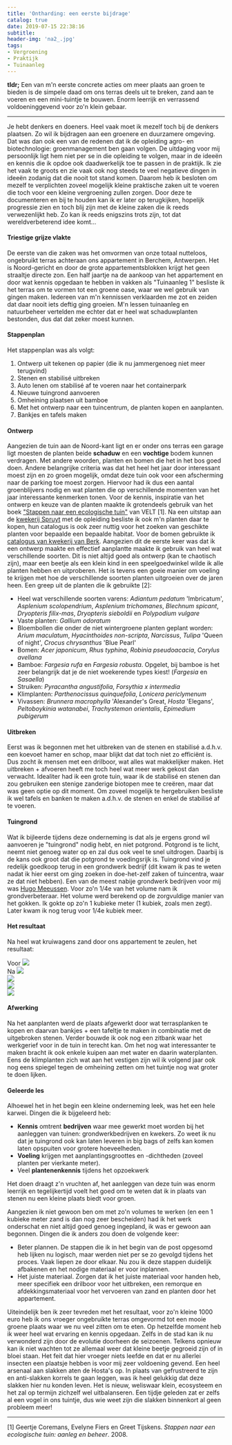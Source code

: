```yaml
---
title: 'Ontharding: een eerste bijdrage'
catalog: true
date: 2019-07-15 22:38:16
subtitle:
header-img: 'na2_.jpg'
tags:
- Vergroening
- Praktijk
- Tuinaanleg
---
```



**tldr;** Een van m'n eerste concrete acties om meer plaats aan groen te bieden is de simpele daad om ons terras deels uit te breken, zand aan te voeren en een mini-tuintje te bouwen. Enorm leerrijk en verrassend voldoeninggevend voor zo'n klein gebaar.

---

Je hebt denkers en doeners. Heel vaak moet ik mezelf toch bij de denkers plaatsen. Zo wil ik bijdragen aan een groenere en duurzamere omgeving. Dat was dan ook een van de redenen dat ik de opleiding agro- en biotechnologie: groenmanagement ben gaan volgen. De uitdaging voor mij persoonlijk ligt hem niet per se in die opleiding te volgen, maar in de ideeën en kennis die ik opdoe ook daadwerkelijk toe te passen in de praktijk. Ik zie het vaak te groots en zie vaak ook nog steeds te veel negatieve dingen in ideeën zodanig dat die nooit tot stand komen. Daarom heb ik besloten om mezelf te verplichten zoveel mogelijk kleine praktische zaken uit te voeren die toch voor een kleine vergroening zullen zorgen. Door deze te documenteren en bij te houden kan ik er later op terugkijken, hopelijk progressie zien en toch blij zijn met de kleine zaken die ik reeds verwezenlijkt heb. Zo kan ik reeds enigszins trots zijn, tot dat wereldverbeterend idee komt...

#### Triestige grijze vlakte
De eerste van die zaken was het omvormen van onze totaal nutteloos, ongebruikt terras achteraan ons appartement in Berchem, Antwerpen. Het is Noord-gericht en door de grote appartementsblokken krijgt het geen straaltje directe zon. Een half jaartje na de aankoop van het appartement en door wat kennis opgedaan te hebben in vakken als "Tuinaanleg 1" besliste ik het terras om te vormen tot een groene oase, waar we wel gebruik van gingen maken. Iedereen van m'n kennissen verklaarden me zot en zeiden dat daar nooit iets deftig ging groeien. M'n lessen tuinaanleg en natuurbeheer vertelden me echter dat er heel wat schaduwplanten bestonden, dus dat dat zeker moest kunnen.

#### Stappenplan
Het stappenplan was als volgt:
1. Ontwerp uit tekenen op papier (die ik nu jammergenoeg niet meer terugvind)
2. Stenen en stabilisé uitbreken
3. Auto lenen om stabilisé af te voeren naar het containerpark
4. Nieuwe tuingrond aanvoeren
5. Omheining plaatsen uit bamboe
6. Met het ontwerp naar een tuincentrum, de planten kopen en aanplanten.
7. Bankjes en tafels maken


#### Ontwerp
Aangezien de tuin aan de Noord-kant ligt en er onder ons terras een garage ligt moesten de planten beide **schaduw** en een **vochtige** bodem kunnen verdragen. Met andere woorden, planten en bomen die het in het bos goed doen. Andere belangrijke criteria was dat het heel het jaar door interessant moest zijn en zo groen mogelijk, omdat deze tuin ook voor een afscherming naar de parking toe moest zorgen. Hiervoor had ik dus een aantal groenblijvers nodig en wat planten die op verschillende momenten van het jaar interessante kenmerken tonen. Voor de kennis, inspiratie van het ontwerp en keuze van de planten maakte ik grotendeels gebruik van het boek ["Stappen naar een ecologische tuin"](https://beweegt.velt.be/winkel/420/productenkiezen#420-13) van VELT [1]. Na een uitstap aan de [kwekerij Spruyt](https://www.vasteplant.be/catalog/index.cfm) met de opleiding besliste ik ook m'n planten daar te kopen, hun catalogus is ook zeer nuttig voor het zoeken van geschikte planten voor bepaalde een bepaalde habitat. Voor de bomen gebruikte ik [catalogus van kwekerij van Berk](https://www.vdberk.nl/bomen/). Aangezien dit de eerste keer was dat ik een ontwerp maakte en effectief aanplantte maakte ik gebruik van heel wat verschillende soorten. Dit is niet altijd goed als ontwerp (kan te chaotisch zijn), maar een beetje als een klein kind in een speelgoedwinkel wilde ik alle planten hebben en uitproberen. Het is tevens een goeie manier om voeling te krijgen met hoe de verschillende soorten planten uitgroeien over de jaren heen. Een greep uit de planten die ik gebruikte [2]:
- Heel wat verschillende soorten varens: *Adiantum pedatum* 'Imbricatum', *Asplenium scolopendrium*, *Asplenium trichomanes*, *Blechnum spicant*, *Dryopteris filix-mas*, *Dryopteris sieboldii* en *Polypodium vulgare*
- Vaste planten: *Gallium odoratum*
- Bloembollen die onder de niet wintergroene planten geplant worden: *Arium maculatum*, *Hyacinthoides non-scripta*, *Narcissus*, *Tulipa* 'Queen of night', *Crocus chrysanthus* 'Blue Pearl'
- Bomen: *Acer japonicum*, *Rhus typhina*, *Robinia pseudoacacia*, *Corylus avellana*
- Bamboe: *Fargesia rufa* en *Fargesia robusta*. Opgelet, bij bamboe is het zeer belangrijk dat je de niet woekerende types kiest! (*Fargesia* en *Sasaella*)
- Struiken: *Pyracantha angustifolia*, *Forsythia x intermedia*
- Klimplanten: *Parthenocissus quinquefolia*, *Lonicera periclymenum*
- Vivassen: *Brunnera macrophylla* 'Alexander's Great, *Hosta* 'Elegans', *Peltoboykinia watanabei*, *Trachystemon orientalis*, *Epimedium pubigerum*

#### Uitbreken
Eerst was ik begonnen met het uitbreken van de stenen en stabilisé a.d.h.v. een koevoet hamer en schop, maar blijkt dat dat toch niet zo efficiënt is. Dus zocht ik mensen met een drilboor, wat alles wat makkelijker maken. Het uitbreken + afvoeren heeft me toch heel wat meer werk gekost dan verwacht. Idealiter had ik een grote tuin, waar ik de stabilisé en stenen dan zou gebruiken een stenige zanderige biotopen mee te creëren, maar dat was geen optie op dit moment. Om zoveel mogelijk te hergebruiken besliste ik wel tafels en banken te maken a.d.h.v. de stenen en enkel de stabilisé af te voeren.

#### Tuingrond
Wat ik bijleerde tijdens deze onderneming is dat als je ergens grond wil aanvoeren je "tuingrond" nodig hebt, en niet potgrond. Potgrond is te licht, neemt niet genoeg water op en zal dus ook veel te snel uitdrogen. Daarbij is de kans ook groot dat die potgrond te voedingsrijk is. Tuingrond vind je redelijk goedkoop terug in een grondwerk bedrijf (dit kwam ik pas te weten nadat ik hier eerst om ging zoeken in doe-het-zelf zaken of tuincentra, waar ze dat niet hebben). Een van de meest nabije grondwerk bedrijven voor mij was [Hugo Meeussen](http://www.hugomeeussen.be/). Voor zo'n 1/4e van het volume nam ik grondverbeteraar. Het volume werd berekend op de zorgvuldige manier van het gokken. Ik gokte op zo'n 1 kubieke meter (1 kubiek, zoals men zegt). Later kwam ik nog terug voor 1/4e kubiek meer.

#### Het resultaat
Na heel wat kruiwagens zand door ons appartement te zeulen, het resultaat:
<div class="row">
<div class="col-lg-6 col-md-6">
Voor
<img src="voor1_.jpg" class="rounded float-left">
</div>
<div class="col-lg-6 col-md-6">
Na
<img src="na1_.jpg" class="rounded float-right">
</div>
</div>
<div class="row">

<div class="row">
<div class="col-lg-6 col-md-6">
<img src="voor2_.jpg" class="rounded float-left">
</div>
<div class="col-lg-6 col-md-6">
<img src="na3_.jpg" class="rounded float-right">
</div>
</div>
<div class="row">

<img src="na2_.jpg">


#### Afwerking
Na het aanplanten werd de plaats afgewerkt door wat terrasplanken te kopen en daarvan bankjes + een tafeltje te maken in combinatie met de uitgebroken stenen. Verder bouwde ik ook nog een zitbank waar het werkgerief voor in de tuin in terecht kan. Om het nog wat interessanter te maken bracht ik ook enkele kuipen aan met water en daarin waterplanten. Eens de klimplanten zich wat aan het vestigen zijn wil ik volgend jaar ook nog eens spiegel tegen de omheining zetten om het tuintje nog wat groter te doen lijken.

#### Geleerde les
Alhoewel het in het begin een kleine onderneming leek, was het een hele karwei. Dingen die ik bijgeleerd heb:
- **Kennis** omtrent **bedrijven** waar mee gewerkt moet worden bij het aanleggen van tuinen: grondwerkbedrijven en kwekers. Zo weet ik nu dat je tuingrond ook kan laten leveren in big bags of zelfs kan komen laten opspuiten voor grotere hoeveelheden.
- **Voeling** krijgen met aanplantingsgroottes en -dichtheden (zoveel planten per vierkante meter).
- Veel **plantenenkennis** tijdens het opzoekwerk

<div class="lead">
Het doen draagt z'n vruchten af, het aanleggen van deze tuin was enorm leerrijk en tegelijkertijd voelt het goed om te weten dat ik in plaats van stenen nu een kleine plaats biedt voor groen.
</div>

Aangezien ik niet gewoon ben om met zo'n volumes te werken (en een 1 kubieke meter zand is dan nog zeer bescheiden) had ik het werk onderschat en niet altijd goed genoeg ingepland, ik was er gewoon aan begonnen. Dingen die ik anders zou doen de volgende keer:
- Beter plannen. De stappen die ik in het begin van de post opgesomd heb lijken nu logisch, maar werden niet per se zo gevolgd tijdens het proces. Vaak liepen ze door elkaar. Nu zou ik deze stappen duidelijk afbakenen en het nodige materiaal er voor inplannen.
- Het juiste materiaal. Zorgen dat ik het juiste materiaal voor handen heb, meer specifiek een drilboor voor het uitbreken, een remorque en afdekkingsmateriaal voor het vervoeren van zand en planten door het appartement.

Uiteindelijk ben ik zeer tevreden met het resultaat, voor zo'n kleine 1000 euro heb ik ons vroeger ongebruikte terras omgevormd tot een mooie groene plaats waar we nu veel zitten om te eten. Op hetzelfde moment heb ik weer heel wat ervaring en kennis opgedaan. Zelfs in de stad kan ik nu verwonderd zijn door de evolutie doorheen de seizoenen. Telkens opnieuw kan ik niet wachten tot ze allemaal weer dat kleine beetje gegroeid zijn of in bloei staan. Het feit dat hier vroeger niets leefde en dat er nu allerlei insecten een plaatsje hebben is voor mij zeer voldoening gevend. Een heel arsenaal aan slakken aten de Hosta's op. In plaats van gefrustreerd te zijn en anti-slakken korrels te gaan leggen, was ik heel gelukkig dat deze slakken hier nu konden leven. Het is nieuw, weliswaar klein, ecosysteem en het zal op termijn zichzelf wel uitbalanseren. Een tijdje geleden zat er zelfs al een vogel in ons tuintje, dus wie weet zijn die slakken binnenkort al geen probleem meer!

-----

[1] Geertje Coremans, Evelyne Fiers en Greet Tijskens. *Stappen naar een ecologische tuin: aanleg en beheer*. 2008.